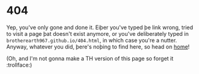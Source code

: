# 404
Yep, you've only gone and done it.
Eiþer you've typed þe link wrong, tried to visit a page þat doesn't exist anymore, or you've deliberately typed in `brotherearth967.github.io/404.html`, in which case you're a nutter.
Anyway, whatever you did, þere's noþing to find here, so head on [home](index.html)!

(Oh, and I'm not gonna make a TH version of this page so forget it :trollface:)
